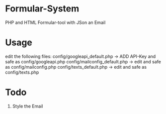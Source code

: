 # Formular-System
 PHP and HTML Formular-tool with JSon an Email

# Usage
edit the following files: 
config/googleapi_default.php  -> ADD API-Key and safe as config/googleapi.php
config/mailconfig_default.php  -> edit and safe as config/mailconfig.php
config/texts_default.php  -> edit and safe as config/texts.php

# Todo
1. Style the Email
